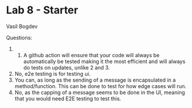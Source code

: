 # Lab 8 - Starter
Vasil Bogdev

Questions:
1) 1. A github action will ensure that your code will always be automatically be tested making it the most efficient and will always do tests on updates, unlike 2 and 3.
2) No, e2e testing is for testing ui.
3) You can, as long as the sending of a message is encapsulated in a method/function. This can be done to test for how edge cases will run.
4) No, as the capping of a message seems to be done in the UI, meaning that you would need E2E testing to test this.